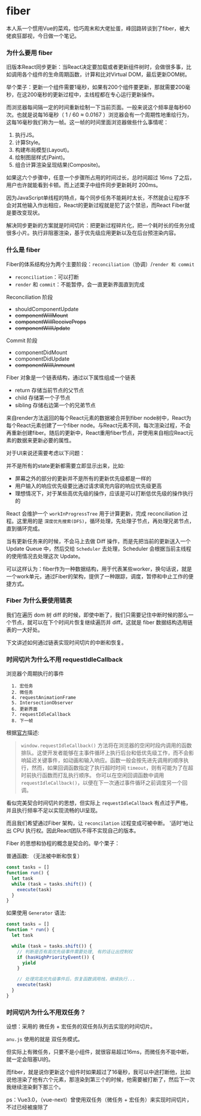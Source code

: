 # fiber

本人系一个惯用Vue的菜鸡，恰巧周末和大佬扯蛋，峰回路转谈到了fiber，被大佬疯狂鄙视，今日做一个笔记。

### 为什么要用 fiber

旧版本React同步更新：当React决定要加载或者更新组件树时，会做很多事，比如调用各个组件的生命周期函数，计算和比对Virtual DOM，最后更新DOM树。

举个栗子：更新一个组件需要1毫秒，如果有200个组件要更新，那就需要200毫秒，在这200毫秒的更新过程中，主线程都在专心运行更新操作。

而浏览器每间隔一定的时间重新绘制一下当前页面。一般来说这个频率是每秒60次。也就是说每16毫秒（ 1 / 60 ≈ 0.0167 ）浏览器会有一个周期性地重绘行为，这每16毫秒我们称为一帧。这一帧的时间里面浏览器做些什么事情呢：

1. 执行JS。
2. 计算Style。
3. 构建布局模型(Layout)。
4. 绘制图层样式(Paint)。
5. 组合计算渲染呈现结果(Composite)。

如果这六个步骤中，任意一个步骤所占用的时间过长，总时间超过 16ms 了之后，用户也许就能看到卡顿。而上述栗子中组件同步更新耗时 200ms。

因为JavaScript单线程的特点，每个同步任务不能耗时太长，不然就会让程序不会对其他输入作出相应，React的更新过程就是犯了这个禁忌，而React Fiber就是要改变现状。

解决同步更新的方案就是时间切片：把更新过程碎片化，把一个耗时长的任务分成很多小片。执行非阻塞渲染，基于优先级应用更新以及在后台预渲染内容。

### 什么是 fiber

Fiber的体系结构分为两个主要阶段：`reconciliation`（协调）/`render 和 commit`

* `reconciliation`：可以打断
* `render` 和 `commit`：不能暂停，会一直更新界面直到完成

Reconciliation 阶段

* shouldComponentUpdate
* ~~componentWillMount~~
* ~~componentWillReceiveProps~~
* ~~componentWillUpdate~~

Commit 阶段
* componentDidMount
* componentDidUpdate
* ~~componentWillUnmount~~

Fiber 对象是一个链表结构，通过以下属性组成一个链表

* return 存储当前节点的父节点
* child 存储第一个子节点
* sibling 存储右边第一个的兄弟节点

来自render方法返回的每个React元素的数据被合并到fiber node树中，React为每个React元素创建了一个fiber node。与React元素不同，每次渲染过程，不会再重新创建fiber。随后的更新中，React重用fiber节点，并使用来自相应React元素的数据来更新必要的属性。


对于UI来说还需要考虑以下问题：

并不是所有的state更新都需要立即显示出来，比如:

* 屏幕之外的部分的更新并不是所有的更新优先级都是一样的
* 用户输入的响应优先级要比通过请求填充内容的响应优先级更高
* 理想情况下，对于某些高优先级的操作，应该是可以打断低优先级的操作执行的

React 会维护一个 `workInProgressTree` 用于计算更新，完成 reconciliation 过程。这里用的是 `深度优先搜索(DFS)`，循环处理，先处理子节点，再处理兄弟节点，直到循环完成。

当有更新任务来的时候，不会马上去做 Diff 操作，而是先把当前的更新送入一个 Update Queue 中，然后交给 `Scheduler` 去处理，Scheduler 会根据当前主线程的使用情况去处理这次 Update。

可以这样认为：fiber作为一种数据结构，用于代表某些worker，换句话说，就是一个work单元，通过Fiber的架构，提供了一种跟踪，调度，暂停和中止工作的便捷方式。


### Fiber 为什么要使用链表

我们在遍历 dom 树 diff 的时候，即使中断了，我们只需要记住中断时候的那么一个节点，就可以在下个时间片恢复继续遍历并 diff。这就是 fiber 数据结构选用链表的一大好处。

下文讲述如何通过链表实现时间切片的中断和恢复。


### 时间切片为什么不用 requestIdleCallback

浏览器个周期执行的事件

```
  1. 宏任务
  2. 微任务
  4. requestAnimationFrame
  5. IntersectionObserver
  6. 更新界面
  7. requestIdleCallback
  8. 下一帧
```

根据[官方]([requestIdleCallback](https://developer.mozilla.org/zh-CN/docs/Web/API/Window/requestIdleCallback))描述: 

> `window.requestIdleCallback()` 方法将在浏览器的空闲时段内调用的函数排队。这使开发者能够在主事件循环上执行后台和低优先级工作，而不会影响延迟关键事件，如动画和输入响应。函数一般会按先进先调用的顺序执行，然而，如果回调函数指定了执行超时时间 `timeout`，则有可能为了在超时前执行函数而打乱执行顺序。
> 你可以在空闲回调函数中调用 `requestIdleCallback()`，以便在下一次通过事件循环之前调度另一个回调。


看似完美契合时间切片的思想，但实际上 `requestIdleCallback`  有点过于严格，并且执行频率不足以实现流畅的UI呈现。

而且我们希望通过Fiber 架构，让 `reconcilation` 过程变成可被中断。 '适时'地让出 CPU 执行权。因此React团队不得不实现自己的版本。

Fiber 的思想和协程的概念是契合的。举个栗子：

普通函数: （无法被中断和恢复）

```js
const tasks = []
function run() {
  let task
  while (task = tasks.shift()) {
    execute(task)
  }
}
```

如果使用 `Generator` 语法:

```js
const tasks = []
function * run() {
  let task

  while (task = tasks.shift()) {
    // 判断是否有高优先级事件需要处理, 有的话让出控制权
    if (hasHighPriorityEvent()) {
      yield
    }

    // 处理完高优先级事件后，恢复函数调用栈，继续执行...
    execute(task)
  }
}
```

### 时间切片为什么不用双任务？

设想：采用的 微任务 + 宏任务的双任务队列去实现的时间切片。

`anu.js` 使用的就是 双任务模式。

但实际上有微任务，只要不是小组件，就很容易超过16ms，而微任务不能中断，就一定会阻塞UI的。

而fiber，就是说你更新这个组件时如果超过了16毫秒，我可以中途打断他，比如说他渲染了他有六个元素，那渲染到第三个的时候，他需要被打断了，然后下一次我继续渲染剩下那三个。


ps：Vue3.0，（vue-next）曾使用双任务（微任务 + 宏任务）来实现时间切片，不过已经被废除了
